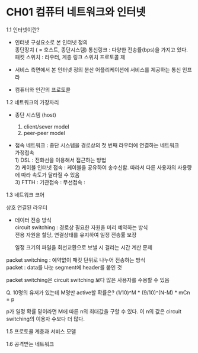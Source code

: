 # CH01 컴퓨터 네트워크와 인터넷

1.1 인터넷이란? 

 - 인터넷 구성요소로 본 인터넷 정의  
    종단장치 ( = 호스트, 종단시스템) 
    통신링크 : 다양한 전송률(bps)을 가지고 있다. 
    패킷 스위치 : 라우터, 계층 링크 스위치 
    프로토콜   제


 - 서비스 측면에서 본 인터넷 정의 
분산 어플리케이션에 서비스를 제공하는 통신 인프라  

 - 컴퓨터와 인간의 프로토콜 


1.2 네트워크의 가장자리 

- 종단 시스템 (host)  
    1) client/sever model  
    2) peer-peer model  

- 접속 네트워크 : 종단 시스템을 경로상의 첫 번째 라우터에 연결하는 네트워크  
    가정접속  
        1) DSL : 전화선을 이용해서 접근하는 방법  
        2) 케이블 인터넷 접속 : 케이블을 공유하여 송수신함. 따라서 다른 사용자의 사용량에 따라 속도가 달라질 수 있음  
        3) FTTH : 
    기관접속 : 
    무선접속 : 

1.3 네트워크 코어

상호 연결된 라우터 

- 데이터 전송 방식   
circuit switching : 경로상 필요한 자원을 미리 예약하는 방식  
전용 자원을 할당, 연결상태를 유지하여 일정 전송률 보장  

    일정 크기의 파일을 회선교환으로 보낼 시 걸리는 시간 계산 문제

packet switching : 예약없이 패킷 단위로 나누어 전송하는 방식   
packet : data를 나눈 segment에 header를 붙인 것 

packet switching은 circuit switching 보다 많은 사용자를 수용할 수 있음  

Q. 10명의 유저가 있는데 M명만 active할 확률은?
(1/10)^M * (9/10)^(N-M) * mCn = p

p가 일정 확률 밑이라면 M에 따른 n의 최대값을 구할 수 있다.
이 n의 값은 circuit switching의 이용자 수보다 더 많다. 



 

1.5 프로토콜 계층과 서비스 모델 

1.6 공격받는 네트워크 